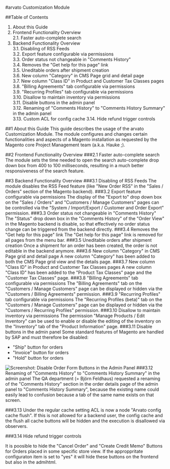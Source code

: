 #arvato Customization Module

##Table of Contents
1.	About this Guide  
2.	Frontend Functionality Overview  
2.1. Faster auto-complete search  
3.	Backend Functionality Overview  
3.1.	Disabling of RSS Feeds  
3.2.	Export feature configurable via permissions  
3.3.	Order status not changeable in "Comments History"  
3.4.	Removes the "Get help for this page" link  
3.5.	Uneditable orders after shipment creation  
3.6.	New column "Category" in CMS Page grid and detail page  
3.7.    New column "Class ID" in Product and Customer Tax Classes pages  
3.8.    "Billing Agreements" tab configurable via permissions  
3.9.    "Recurring Profiles" tab configurable via permissions  
3.10.   Disallow to maintain inventory via permissions  
3.11.	Disable buttons in the admin panel  
3.12.   Renaming of "Comments History" to "Comments History Summary" in the admin panel  
3.13.   Custom ACL for config cache
3.14.   Hide refund trigger controls

##1	About this Guide
This guide describes the usage of the arvato Customization Module.
The module configures and changes certain functionalities and aspects of a Magento installation as requested by the Magento core Project Management team (a.k.a. Hauke ;). 

##2	Frontend Functionality Overview
###2.1 Faster auto-complete search
The module sets the time needed to open the search auto-complete drop down box from 400 to 100 milliseconds, resulting in a much better responsiveness of the search feature.

##3 Backend Functionality Overview
###3.1 Disabling of RSS Feeds
The module disables the RSS Feed feature (like "New Order RSS" in the "Sales / Orders" section of the Magento backend).
###3.2 Export feature configurable via permissions
The display of the "Export to" drop down box on the "Sales / Orders" and "Customers / Manage Customers" pages can be controlled via the "System / Import/Export / Customer and Order Export" permission.
###3.3 Order status not changeable in "Comments History"
The "Status" drop down box in the "Comments History" of the "Order View" in the Magento backend is disable, so that effectively no order status change can be triggered from the backend directly.
###3.4 Removes the "Get help for this page" link
The "Get help for this page" link is removed for all pages from the menu bar.
###3.5 Uneditable orders after shipment creation
Once a shipment for an order has been created, the order is not editable in the backend anymore.
###3.6 New column "Category" in CMS Page grid and detail page
A new column "Category" has been added to both the CMS Page grid view and the details page.
###3.7 New column "Class ID" in Product and Customer Tax Classes pages
A new column "Class ID" has been added to the "Product Tax Classes" page and the "Customer Tax Classes" page.
###3.8 "Billing Agreements" tab configurable via permissions
The "Billing Agreements" tab on the "Customers / Manage Customers" page can be displayed or hidden via the "Customers / Billing Agreements" permission.
###3.9 "Recurring Profiles" tab configurable via permissions
The "Recurring Profiles (beta)" tab on the "Customers / Manage Customers" page can be displayed or hidden via the "Customers / Recurring Profiles" permission.
###3.10 Disallow to maintain inventory via permissions
The permission "Manage Products / Edit Inventory" can be used to enable or disable the editing of the inventory on the "Inventory" tab of the "Product Information" page.
###3.11 Disable buttons in the admin panel
Some standard features of Magento are handled by SAP and must therefore be disabled:

- "Ship" button for orders
- "Invoice" button for orders
- "Hold" button for orders

![Screenshot: Disable Order Form Buttons in the Admin Panel](files/Features/Order-Buttons/Screenshot-Disabled-Order-Form-Buttons-in-the-Admin-Panel.png)
###3.12 Renaming of "Comments History" to "Comments History Summary" in the admin panel
The QA department (= Björn Feldhaus) requested a renaming of the "Comments History" section in the order details page of the admin panel to "Comments History Summary", because the existing name could easily lead to confusion because a tab of the same name exists on that screen.

###3.13 Under the regular cache setting ACL is now a node "Arvato config cache flush". If this is not allowed for a backend user, the config cache and the flush all cache buttons will be hidden and the execution is disallowed via observers.

###3.14 Hide refund trigger controls

It is poosible to hide the "Cancel Order" and "Create Credit Memo" Buttons for Orders placed in some specific store view.
If the approppritate configuraton item is set to "yes" it will hide these buttons on the frontend but also in the admihtml.
